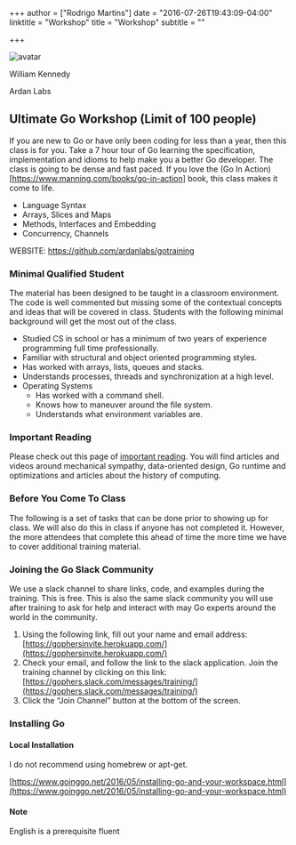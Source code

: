 +++
author = ["Rodrigo Martins"]
date = "2016-07-26T19:43:09-04:00"
linktitle = "Workshop"
title = "Workshop"
subtitle = ""

+++

<div class="speaker-info">
<img src="/images/speakers/william_kennedy.jpg" alt="avatar" class="img-responsive center-block" style="max-width: 25%;">
<p>William Kennedy</p>
<span>Ardan Labs</span>
</div>

## Ultimate Go Workshop (Limit of 100 people)

If you are new to Go or have only been coding for less than a year, then this class is for you. Take a 7 hour tour of Go learning the specification, implementation and idioms to help make you a better Go developer. The class is going to be dense and fast paced. If you love the (Go In Action)[https://www.manning.com/books/go-in-action] book, this class makes it come to life.

* Language Syntax
* Arrays, Slices and Maps
* Methods, Interfaces and Embedding
* Concurrency, Channels


WEBSITE:
https://github.com/ardanlabs/gotraining

### Minimal Qualified Student
The material has been designed to be taught in a classroom environment. The code is well commented but missing some of the contextual concepts and ideas that will be covered in class. Students with the following minimal background will get the most out of the class.

* Studied CS in school or has a minimum of two years of experience programming full time professionally.
* Familiar with structural and object oriented programming styles.
* Has worked with arrays, lists, queues and stacks.
* Understands processes, threads and synchronization at a high level.
* Operating Systems
  * Has worked with a command shell.
  * Knows how to maneuver around the file system.
  * Understands what environment variables are.

### Important Reading
Please check out this page of [important reading](https://github.com/ardanlabs/gotraining/blob/master/reading/README.md). You will find articles and videos around mechanical sympathy, data-oriented design, Go runtime and optimizations and articles about the history of computing.

### Before You Come To Class
The following is a set of tasks that can be done prior to showing up for class. We will also do this in class if anyone has not completed it. However, the more attendees that complete this ahead of time the more time we have to cover additional training material.

### Joining the Go Slack Community
We use a slack channel to share links, code, and examples during the training. This is free. This is also the same slack community you will use after training to ask for help and interact with may Go experts around the world in the community.

1. Using the following link, fill out your name and email address: [https://gophersinvite.herokuapp.com/](https://gophersinvite.herokuapp.com/)
2. Check your email, and follow the link to the slack application.
Join the training channel by clicking on this link: [https://gophers.slack.com/messages/training/](https://gophers.slack.com/messages/training/)
3. Click the “Join Channel” button at the bottom of the screen.

### Installing Go

#### Local Installation

I do not recommend using homebrew or apt-get.

[https://www.goinggo.net/2016/05/installing-go-and-your-workspace.html](https://www.goinggo.net/2016/05/installing-go-and-your-workspace.html)

#### Note
English is a prerequisite fluent
